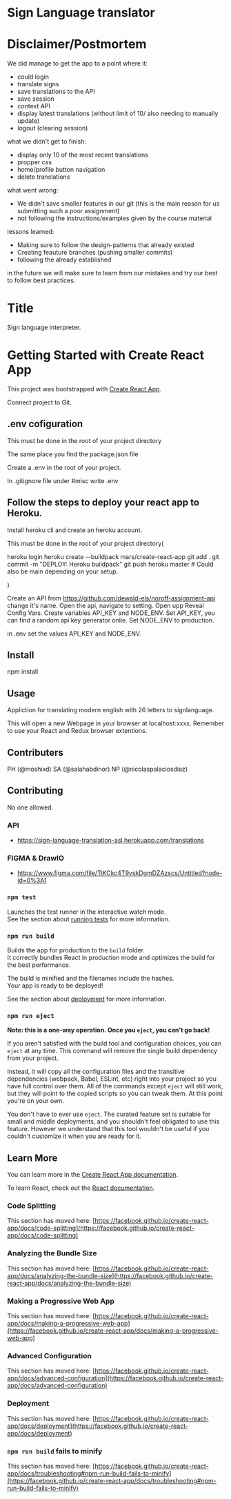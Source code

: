# Sign Language translator

# Disclaimer/Postmortem

We did manage to get the app to a point where it:

- could login
- translate signs
- save translations to the API
- save session
- context API
- display latest translations (without limit of 10/ also needing to manually update)
- logout (clearing session)

what we didn't get to finish:

- display only 10 of the most recent translations
- propper css
- home/profile button navigation
- delete translations

what went wrong:

- We didn't save smaller features in our git (this is the main reason for us submitting such a poor assignment)
- not following the instructions/examples given by the course material

lessons learned:

- Making sure to follow the design-patterns that already existed
- Creating feauture branches (pushing smaller commits)
- following the already established

in the future we will make sure to learn from our mistakes and try our best to follow best practices.

# Title

Sign language interpreter.

# Getting Started with Create React App

This project was bootstrapped with [Create React App](https://github.com/facebook/create-react-app).

Connect project to Git.

## .env cofiguration

This must be done in the root of your project directory

The same place you find the package.json file

Create a .env in the root of your project.

In .gitignore file under #misc write .env

## Follow the steps to deploy your react app to Heroku.

Install heroku cli and create an heroku account.

This must be done in the root of your project directory(

heroku login
heroku create --buildpack mars/create-react-app
git add .
git commit -m "DEPLOY: Heroku buildpack"
git push heroku master # Could also be main depending on your setup.

)

Create an API from https://github.com/dewald-els/noroff-assignment-api change it's name. Open the api, navigate to setting.
Open upp Reveal Config Vars.
Create variables API_KEY and NODE_ENV.
Set API_KEY, you can find a random api key generator onlie.
Set NODE_ENV to production.

in .env set the values API_KEY and NODE_ENV.

## Install

npm install

## Usage

Appliction for translating modern english with 26 letters to signlanguage.

This will open a new Webpage in your browser at localhost:xxxx. Remember to use your React and Redux browser extentions.

## Contributers

PH (@moshixd)
SA (@salahabdinor)
NP (@nicolaspalaciosdiaz)

## Contributing

No one allowed.

### API

- https://sign-language-translation-asl.herokuapp.com/translations

### FIGMA & DrawIO

- https://www.figma.com/file/TtKCkc4T9vskDgmDZAzscs/Untitled?node-id=0%3A1

### `npm test`

Launches the test runner in the interactive watch mode.\
See the section about [running tests](https://facebook.github.io/create-react-app/docs/running-tests) for more information.

### `npm run build`

Builds the app for production to the `build` folder.\
It correctly bundles React in production mode and optimizes the build for the best performance.

The build is minified and the filenames include the hashes.\
Your app is ready to be deployed!

See the section about [deployment](https://facebook.github.io/create-react-app/docs/deployment) for more information.

### `npm run eject`

**Note: this is a one-way operation. Once you `eject`, you can't go back!**

If you aren't satisfied with the build tool and configuration choices, you can `eject` at any time. This command will remove the single build dependency from your project.

Instead, it will copy all the configuration files and the transitive dependencies (webpack, Babel, ESLint, etc) right into your project so you have full control over them. All of the commands except `eject` will still work, but they will point to the copied scripts so you can tweak them. At this point you're on your own.

You don't have to ever use `eject`. The curated feature set is suitable for small and middle deployments, and you shouldn't feel obligated to use this feature. However we understand that this tool wouldn't be useful if you couldn't customize it when you are ready for it.

## Learn More

You can learn more in the [Create React App documentation](https://facebook.github.io/create-react-app/docs/getting-started).

To learn React, check out the [React documentation](https://reactjs.org/).

### Code Splitting

This section has moved here: [https://facebook.github.io/create-react-app/docs/code-splitting](https://facebook.github.io/create-react-app/docs/code-splitting)

### Analyzing the Bundle Size

This section has moved here: [https://facebook.github.io/create-react-app/docs/analyzing-the-bundle-size](https://facebook.github.io/create-react-app/docs/analyzing-the-bundle-size)

### Making a Progressive Web App

This section has moved here: [https://facebook.github.io/create-react-app/docs/making-a-progressive-web-app](https://facebook.github.io/create-react-app/docs/making-a-progressive-web-app)

### Advanced Configuration

This section has moved here: [https://facebook.github.io/create-react-app/docs/advanced-configuration](https://facebook.github.io/create-react-app/docs/advanced-configuration)

### Deployment

This section has moved here: [https://facebook.github.io/create-react-app/docs/deployment](https://facebook.github.io/create-react-app/docs/deployment)

### `npm run build` fails to minify

This section has moved here: [https://facebook.github.io/create-react-app/docs/troubleshooting#npm-run-build-fails-to-minify](https://facebook.github.io/create-react-app/docs/troubleshooting#npm-run-build-fails-to-minify)
